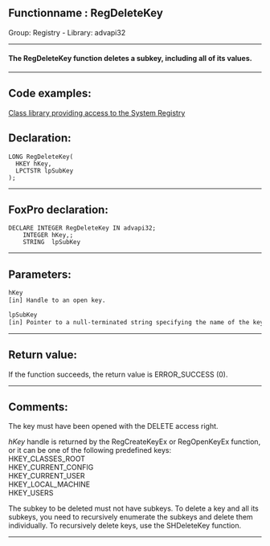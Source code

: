 <link rel="stylesheet" type="text/css" href="../../css/win32api.css">  
<link rel="stylesheet" href="https://cdnjs.cloudflare.com/ajax/libs/font-awesome/4.7.0/css/font-awesome.min.css">

## Functionname : RegDeleteKey
Group: Registry - Library: advapi32    
***  


#### The RegDeleteKey function deletes a subkey, including all of its values.
***  


## Code examples:
[Class library providing access to the System Registry](../../samples/sample_472.md)  

## Declaration:
```foxpro  
LONG RegDeleteKey(
  HKEY hKey,
  LPCTSTR lpSubKey
);  
```  
***  


## FoxPro declaration:
```foxpro  
DECLARE INTEGER RegDeleteKey IN advapi32;
	INTEGER hKey,;
	STRING  lpSubKey  
```  
***  


## Parameters:
```txt  
hKey
[in] Handle to an open key.

lpSubKey
[in] Pointer to a null-terminated string specifying the name of the key to be deleted.  
```  
***  


## Return value:
If the function succeeds, the return value is ERROR_SUCCESS (0).  
***  


## Comments:
The key must have been opened with the DELETE access right.  
  
<Em>hKey</Em> handle is returned by the RegCreateKeyEx or RegOpenKeyEx function, or it can be one of the following predefined keys:  
HKEY_CLASSES_ROOT  
HKEY_CURRENT_CONFIG  
HKEY_CURRENT_USER  
HKEY_LOCAL_MACHINE  
HKEY_USERS  
  
The subkey to be deleted must not have subkeys. To delete a key and all its subkeys, you need to recursively enumerate the subkeys and delete them individually. To recursively delete keys, use the SHDeleteKey function.  
  
***  

